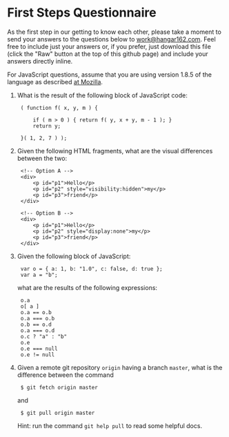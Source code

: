 First Steps Questionnaire
=========================

As the first step in our getting to know each other, please take a moment to
send your answers to the questions below to
[work@hangar162.com](mailto:work@hangar162.com). Feel free to include just your
answers or, if you prefer, just download this file (click the "Raw" button at
the top of this github page) and include your answers directly inline.

For JavaScript questions, assume that you are using version 1.8.5 of the
language as described [at
Mozilla](https://developer.mozilla.org/en-US/docs/JavaScript/Reference).

1. What is the result of the following block of JavaScript code:
    
        ( function f( x, y, m ) {
    
            if ( m > 0 ) { return f( y, x + y, m - 1 ); }
            return y;
    
        }( 1, 2, 7 ) );

2. Given the following HTML fragments, what are the visual differences between
the two:
    
        <!-- Option A -->
        <div>
            <p id="p1">Hello</p>
            <p id="p2" style="visibility:hidden">my</p>
            <p id="p3">friend</p>
        </div>
    
        <!-- Option B -->
        <div>
            <p id="p1">Hello</p>
            <p id="p2" style="display:none">my</p>
            <p id="p3">friend</p>
        </div>
    
3. Given the following block of JavaScript:
    
        var o = { a: 1, b: "1.0", c: false, d: true };
        var a = "b";
    
   what are the results of the following expressions:
    
        o.a
        o[ a ]
        o.a == o.b
        o.a === o.b
        o.b == o.d
        o.a === o.d
        o.c ? "a" : "b"
        o.e
        o.e === null
        o.e != null
    
4. Given a remote git repository `origin` having a branch `master`, what is the
difference between the command 

        $ git fetch origin master

    and 
    
        $ git pull origin master

    Hint: run the command `git help pull` to read some helpful docs.
